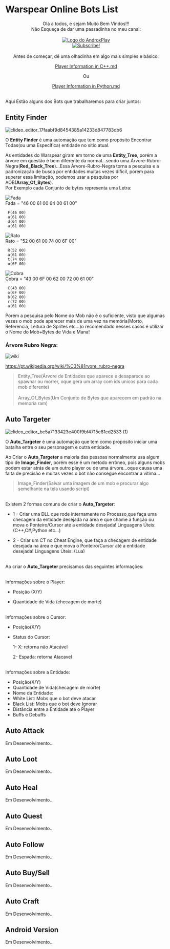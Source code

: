 # Warspear Online Bots List
<div align="center">
  Olá a todos, e sejam Muito Bem Vindos!!!
<br>Não Esqueça de dar uma passadinha no meu canal:
<br>
<br></div>

<div align="center">
  <a href="https://www.youtube.com/@androxplay822">
    <img src="https://github.com/user-attachments/assets/d84fcbe8-9829-4f3c-b68a-9f16db2f88e4" alt="Logo do AndroxPlay" />
  </a>
</div>

<div align="center">
  <a href="https://www.youtube.com/@androxplay822?sub_confirmation=1">
    <img src="https://github.com/user-attachments/assets/669d2a85-a98c-4845-ac71-4d7a139d4efe" alt="Subscribe!" />
  </a>
</div>

<br>
<div align="center">
Antes de começar, dê uma olhadinha em algo mais simples e básico:
  
[Player Information in C++.md](https://github.com/AndroxPlay/Warspear_Online_Hack_Bot/blob/main/Warspear%20Leitor%20de%20Vida%20em%20C%2B%2B%2FPlayer%20Information%20in%20C%2B%2B.md)

Ou

[Player Information in Python.md](https://github.com/AndroxPlay/Warspear_Online_Hack_Bot/blob/main/Warspear%20Leitor%20de%20Vida%20em%20Python%2FPlayer%20Information%20in%20Python.md)
</div>




<br>Aqui Estão alguns dos Bots que trabalharemos para criar juntos:

## Entity Finder
![clideo_editor_17faabf9d8454385a14233d847783db6](https://github.com/user-attachments/assets/c1df88b3-6fc3-47e8-9fd9-2bcabcc5eedb)

O **Entity Finder** é uma automação que tem como propósito Encontrar Todas(ou uma Específica) entidade no sítio atual.

As entidades do Warspear giram em torno de uma **Entity_Tree**, porém a árvore em questão é bem diferente da normal...sendo uma Árvore-Rubro-Negra(**Red_Black_Tree**)...Essa Árvore-Rubro-Negra torna a pesquisa e a padronização de busca por entidades muitas vezes difícil, porém para superar essa limitação, podemos usar a pesquisa por AOB(**Array_Of_Bytes**).
<br>Por Exemplo
cada Conjunto de bytes representa uma Letra: 

![Fada](https://github.com/user-attachments/assets/16c84808-64d5-4c9f-a591-b6c13f8478da)
<br>Fada = "46 00 61 00 64 00 61 00"


```
 F(46 00)
 a(61 00)
 d(64 00)
 a(61 00)
```
![Rato](https://github.com/user-attachments/assets/2fd442b1-a687-4007-95af-789e91ba820c)
<br>Rato = "52 00 61 00 74 00 6F 00"

```
 R(52 00)
 a(61 00)
 t(74 00)
 o(6F 00)
```
![Cobra](https://github.com/user-attachments/assets/a2faee81-4603-40be-84cb-69513ca9fa48)
<br>Cobra = "43 00 6F 00 62 00 72 00 61 00"

```
 C(43 00)
 o(6F 00)
 b(62 00)
 r(72 00)
 a(61 00)
```
Porém a pesquisa pelo Nome do Mob não é o suficiente, visto que algumas vezes o mob pode aparecer mais de uma vez na memória(Morto, Referencia, Leitura de Sprites etc...)o recomendado nesses casos é utilizar o Nome do Mob+Bytes de Vida e Mana!

### Árvore Rubro Negra:
![wiki](https://github.com/user-attachments/assets/8c370684-bd67-4e46-b7b4-d1f248c6cc58)

https://pt.wikipedia.org/wiki/%C3%81rvore_rubro-negra


>Entity_Tree(Árvore de Entidades que aparece e desaparece ao spawnar ou morrer, oque gera um array com ids unicos para cada mob diferente)
><br><br>Array_Of_Bytes(Um Conjunto de Bytes que aparecem em padrão na memoria ram)



## Auto Targeter
![clideo_editor_bc5a7133423e400f9bf4715e81cd2533 (1)](https://github.com/user-attachments/assets/0bd31ac8-d76a-420e-a803-a96394d001e3)

O **Auto_Targeter** é uma automação que tem como propósito iniciar uma batalha entre o seu personagem e outra entidade.

Ao Criar o **Auto_Targeter** a maioria das pessoas normalmente usa algum tipo de **Image_Finder**, porém esse é um metodo errôneo, pois alguns mobs podem estar atrás de um outro player ou de uma árvore...oque causa uma falta de precisão e muitas vezes o bot não consegue encontrar a vítima...

>Image_Finder(Salvar uma imagem de um mob e procurar algo semelhante na tela usando script)

<br>Existem 2 formas comuns de criar o **Auto_Targeter**:

- 1 - Criar uma DLL que rode internamente no Processo,que faça uma checagem da entidade desejada na área e que chame a função ou mova o Ponteiro/Cursor até a entidade desejada! 
  Linguagens Úteis: (C++,C#,Python etc...)
  
- 2 - Criar um CT no Cheat Engine, que faça a checagem de entidade desejada na área e que mova o Ponteiro/Cursor até a entidade desejada! Linguagens Úteis: (Lua)



<br>Ao criar o **Auto_Targeter** precisamos das seguintes informações:

<br>Informações sobre o Player:
  
 - Posição (X/Y)
  
 - Quantidade de Vida (checagem de morte)
  
<br>Informações sobre o Cursor:

 - Posição(X/Y)
  
 - Status do Cursor:
  
    1- X: retorna não Atacável
    
    2- Espada: retorna Atacavel
    

<br>Informações sobre a Entidade:
 - Posição(X/Y)
 - Quantidade de Vida(checagem de morte)
 - Nome da Entidade:
 - White List: Mobs que o bot deve atacar
 - Black List: Mobs que o bot deve Ignorar
 - Distância entre a Entidade até o Player
 - Buffs e Debuffs
  

## Auto Attack
Em Desenvolvimento...
## Auto Loot
Em Desenvolvimento...
## Auto Heal
Em Desenvolvimento...
## Auto Quest
Em Desenvolvimento...
## Auto Follow
Em Desenvolvimento...
## Auto Buy/Sell
Em Desenvolvimento...
## Auto Craft
Em Desenvolvimento...

## Android Version
Em Desenvolvimento...


